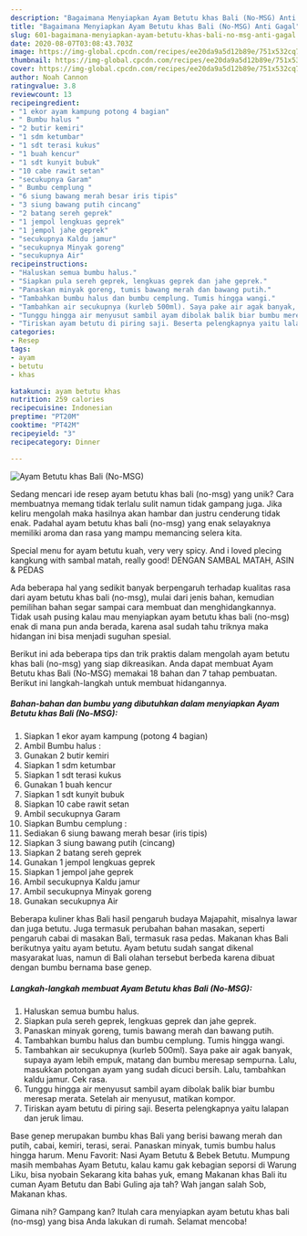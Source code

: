 ```yaml
---
description: "Bagaimana Menyiapkan Ayam Betutu khas Bali (No-MSG) Anti Gagal"
title: "Bagaimana Menyiapkan Ayam Betutu khas Bali (No-MSG) Anti Gagal"
slug: 601-bagaimana-menyiapkan-ayam-betutu-khas-bali-no-msg-anti-gagal
date: 2020-08-07T03:08:43.703Z
image: https://img-global.cpcdn.com/recipes/ee20da9a5d12b89e/751x532cq70/ayam-betutu-khas-bali-no-msg-foto-resep-utama.jpg
thumbnail: https://img-global.cpcdn.com/recipes/ee20da9a5d12b89e/751x532cq70/ayam-betutu-khas-bali-no-msg-foto-resep-utama.jpg
cover: https://img-global.cpcdn.com/recipes/ee20da9a5d12b89e/751x532cq70/ayam-betutu-khas-bali-no-msg-foto-resep-utama.jpg
author: Noah Cannon
ratingvalue: 3.8
reviewcount: 13
recipeingredient:
- "1 ekor ayam kampung potong 4 bagian"
- " Bumbu halus "
- "2 butir kemiri"
- "1 sdm ketumbar"
- "1 sdt terasi kukus"
- "1 buah kencur"
- "1 sdt kunyit bubuk"
- "10 cabe rawit setan"
- "secukupnya Garam"
- " Bumbu cemplung "
- "6 siung bawang merah besar iris tipis"
- "3 siung bawang putih cincang"
- "2 batang sereh geprek"
- "1 jempol lengkuas geprek"
- "1 jempol jahe geprek"
- "secukupnya Kaldu jamur"
- "secukupnya Minyak goreng"
- "secukupnya Air"
recipeinstructions:
- "Haluskan semua bumbu halus."
- "Siapkan pula sereh geprek, lengkuas geprek dan jahe geprek."
- "Panaskan minyak goreng, tumis bawang merah dan bawang putih."
- "Tambahkan bumbu halus dan bumbu cemplung. Tumis hingga wangi."
- "Tambahkan air secukupnya (kurleb 500ml). Saya pake air agak banyak, supaya ayam lebih empuk, matang dan bumbu meresap sempurna. Lalu, masukkan potongan ayam yang sudah dicuci bersih. Lalu, tambahkan kaldu jamur. Cek rasa."
- "Tunggu hingga air menyusut sambil ayam dibolak balik biar bumbu meresap merata. Setelah air menyusut, matikan kompor."
- "Tiriskan ayam betutu di piring saji. Beserta pelengkapnya yaitu lalapan dan jeruk limau."
categories:
- Resep
tags:
- ayam
- betutu
- khas

katakunci: ayam betutu khas 
nutrition: 259 calories
recipecuisine: Indonesian
preptime: "PT20M"
cooktime: "PT42M"
recipeyield: "3"
recipecategory: Dinner

---
```



![Ayam Betutu khas Bali (No-MSG)](https://img-global.cpcdn.com/recipes/ee20da9a5d12b89e/751x532cq70/ayam-betutu-khas-bali-no-msg-foto-resep-utama.jpg)

Sedang mencari ide resep ayam betutu khas bali (no-msg) yang unik? Cara membuatnya memang tidak terlalu sulit namun tidak gampang juga. Jika keliru mengolah maka hasilnya akan hambar dan justru cenderung tidak enak. Padahal ayam betutu khas bali (no-msg) yang enak selayaknya memiliki aroma dan rasa yang mampu memancing selera kita.

Special menu for ayam betutu kuah, very very spicy. And i loved plecing kangkung with sambal matah, really good! DENGAN SAMBAL MATAH, ASIN &amp; PEDAS

Ada beberapa hal yang sedikit banyak berpengaruh terhadap kualitas rasa dari ayam betutu khas bali (no-msg), mulai dari jenis bahan, kemudian pemilihan bahan segar sampai cara membuat dan menghidangkannya. Tidak usah pusing kalau mau menyiapkan ayam betutu khas bali (no-msg) enak di mana pun anda berada, karena asal sudah tahu triknya maka hidangan ini bisa menjadi suguhan spesial.


Berikut ini ada beberapa tips dan trik praktis dalam mengolah ayam betutu khas bali (no-msg) yang siap dikreasikan. Anda dapat membuat Ayam Betutu khas Bali (No-MSG) memakai 18 bahan dan 7 tahap pembuatan. Berikut ini langkah-langkah untuk membuat hidangannya.

<!--inarticleads1-->

##### Bahan-bahan dan bumbu yang dibutuhkan dalam menyiapkan Ayam Betutu khas Bali (No-MSG):

1. Siapkan 1 ekor ayam kampung (potong 4 bagian)
1. Ambil  Bumbu halus :
1. Gunakan 2 butir kemiri
1. Siapkan 1 sdm ketumbar
1. Siapkan 1 sdt terasi kukus
1. Gunakan 1 buah kencur
1. Siapkan 1 sdt kunyit bubuk
1. Siapkan 10 cabe rawit setan
1. Ambil secukupnya Garam
1. Siapkan  Bumbu cemplung :
1. Sediakan 6 siung bawang merah besar (iris tipis)
1. Siapkan 3 siung bawang putih (cincang)
1. Siapkan 2 batang sereh geprek
1. Gunakan 1 jempol lengkuas geprek
1. Siapkan 1 jempol jahe geprek
1. Ambil secukupnya Kaldu jamur
1. Ambil secukupnya Minyak goreng
1. Gunakan secukupnya Air


Beberapa kuliner khas Bali hasil pengaruh budaya Majapahit, misalnya lawar dan juga betutu. Juga termasuk perubahan bahan masakan, seperti pengaruh cabai di masakan Bali, termasuk rasa pedas. Makanan khas Bali berikutnya yaitu ayam betutu. Ayam betutu sudah sangat dikenal masyarakat luas, namun di Bali olahan tersebut berbeda karena dibuat dengan bumbu bernama base genep. 

<!--inarticleads2-->

##### Langkah-langkah membuat Ayam Betutu khas Bali (No-MSG):

1. Haluskan semua bumbu halus.
1. Siapkan pula sereh geprek, lengkuas geprek dan jahe geprek.
1. Panaskan minyak goreng, tumis bawang merah dan bawang putih.
1. Tambahkan bumbu halus dan bumbu cemplung. Tumis hingga wangi.
1. Tambahkan air secukupnya (kurleb 500ml). Saya pake air agak banyak, supaya ayam lebih empuk, matang dan bumbu meresap sempurna. Lalu, masukkan potongan ayam yang sudah dicuci bersih. Lalu, tambahkan kaldu jamur. Cek rasa.
1. Tunggu hingga air menyusut sambil ayam dibolak balik biar bumbu meresap merata. Setelah air menyusut, matikan kompor.
1. Tiriskan ayam betutu di piring saji. Beserta pelengkapnya yaitu lalapan dan jeruk limau.


Base genep merupakan bumbu khas Bali yang berisi bawang merah dan putih, cabai, kemiri, terasi, serai. Panaskan minyak, tumis bumbu halus hingga harum. Menu Favorit: Nasi Ayam Betutu &amp; Bebek Betutu. Mumpung masih membahas Ayam Betutu, kalau kamu gak kebagian seporsi di Warung Liku, bisa nyobain Sekarang kita bahas yuk, emang Makanan khas Bali itu cuman Ayam Betutu dan Babi Guling aja tah? Wah jangan salah Sob, Makanan khas. 

Gimana nih? Gampang kan? Itulah cara menyiapkan ayam betutu khas bali (no-msg) yang bisa Anda lakukan di rumah. Selamat mencoba!
